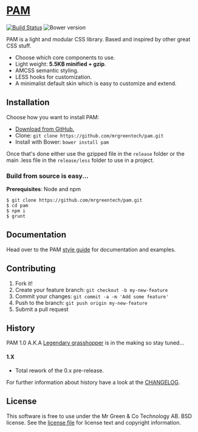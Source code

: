 # [PAM](https://mrgreentech.github.io/pam/)

[![Build Status](https://travis-ci.org/mrgreentech/pam.svg?branch=master)](https://travis-ci.org/mrgreentech/pam)
![Bower version](https://img.shields.io/bower/v/pam.svg)

PAM is a light and modular CSS library. Based and inspired by other great CSS stuff.

* Choose which core components to use.
* Light weight: **5.5KB minified + gzip**.
* AMCSS semantic styling.
* LESS hooks for customization.
* A minimalist default skin which is easy to customize and extend.


## Installation

Choose how you want to install PAM:

- [Download from GitHub.](https://github.com/mrgreentech/pam)
- Clone: `git clone https://github.com/mrgreentech/pam.git`
- Install with Bower: `bower install pam`

Once that's done either use the gzipped file in the `release` folder or the main .less file in the `release/less` folder to use in a project.


### Build from source is easy...

**Prerequisites**: Node and npm

```shell
$ git clone https://github.com/mrgreentech/pam.git
$ cd pam
$ npm i
$ grunt
```


## Documentation

Head over to the PAM [style guide](https://mrgreentech.github.io/pam/) for documentation and examples.


## Contributing

1. Fork it!
2. Create your feature branch: `git checkout -b my-new-feature`
3. Commit your changes: `git commit -a -m 'Add some feature'`
4. Push to the branch: `git push origin my-new-feature`
5. Submit a pull request


## History
PAM 1.0 A.K.A [Legendary grasshopper](https://github.com/mrgreentech/pam/tree/legendary-grasshopper)  is in the making so stay tuned...

#### 1.X
* Total rework of the 0.x pre-release.

For further information about history have a look at the [CHANGELOG](https://github.com/mrgreentech/pam/blob/master/HISTORY.md).


## License

This software is free to use under the Mr Green & Co Technology AB. BSD license.
See the [license file](https://github.com/mrgreentech/pam/blob/master/LICENSE.md) for license text and copyright information.


[LICENSE file]: https://github.com/mrgreentech/pam/blob/master/LICENSE.md